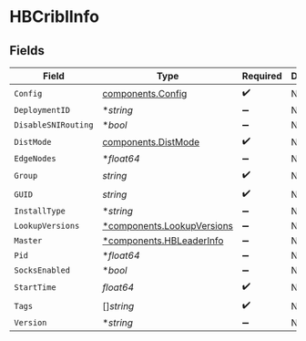 # HBCriblInfo


## Fields

| Field                                                                   | Type                                                                    | Required                                                                | Description                                                             |
| ----------------------------------------------------------------------- | ----------------------------------------------------------------------- | ----------------------------------------------------------------------- | ----------------------------------------------------------------------- |
| `Config`                                                                | [components.Config](../../models/components/config.md)                  | :heavy_check_mark:                                                      | N/A                                                                     |
| `DeploymentID`                                                          | **string*                                                               | :heavy_minus_sign:                                                      | N/A                                                                     |
| `DisableSNIRouting`                                                     | **bool*                                                                 | :heavy_minus_sign:                                                      | N/A                                                                     |
| `DistMode`                                                              | [components.DistMode](../../models/components/distmode.md)              | :heavy_check_mark:                                                      | N/A                                                                     |
| `EdgeNodes`                                                             | **float64*                                                              | :heavy_minus_sign:                                                      | N/A                                                                     |
| `Group`                                                                 | *string*                                                                | :heavy_check_mark:                                                      | N/A                                                                     |
| `GUID`                                                                  | *string*                                                                | :heavy_check_mark:                                                      | N/A                                                                     |
| `InstallType`                                                           | **string*                                                               | :heavy_minus_sign:                                                      | N/A                                                                     |
| `LookupVersions`                                                        | [*components.LookupVersions](../../models/components/lookupversions.md) | :heavy_minus_sign:                                                      | N/A                                                                     |
| `Master`                                                                | [*components.HBLeaderInfo](../../models/components/hbleaderinfo.md)     | :heavy_minus_sign:                                                      | N/A                                                                     |
| `Pid`                                                                   | **float64*                                                              | :heavy_minus_sign:                                                      | N/A                                                                     |
| `SocksEnabled`                                                          | **bool*                                                                 | :heavy_minus_sign:                                                      | N/A                                                                     |
| `StartTime`                                                             | *float64*                                                               | :heavy_check_mark:                                                      | N/A                                                                     |
| `Tags`                                                                  | []*string*                                                              | :heavy_check_mark:                                                      | N/A                                                                     |
| `Version`                                                               | **string*                                                               | :heavy_minus_sign:                                                      | N/A                                                                     |